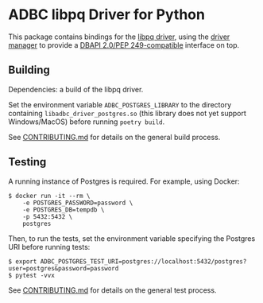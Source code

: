 <!---
  Licensed to the Apache Software Foundation (ASF) under one
  or more contributor license agreements.  See the NOTICE file
  distributed with this work for additional information
  regarding copyright ownership.  The ASF licenses this file
  to you under the Apache License, Version 2.0 (the
  "License"); you may not use this file except in compliance
  with the License.  You may obtain a copy of the License at

    http://www.apache.org/licenses/LICENSE-2.0

  Unless required by applicable law or agreed to in writing,
  software distributed under the License is distributed on an
  "AS IS" BASIS, WITHOUT WARRANTIES OR CONDITIONS OF ANY
  KIND, either express or implied.  See the License for the
  specific language governing permissions and limitations
  under the License.
-->

# ADBC libpq Driver for Python

This package contains bindings for the [libpq
driver](../../c/drivers/postgres/README.md), using the [driver
manager](../adbc_driver_manager/README.md) to provide a [DBAPI 2.0/PEP
249-compatible][dbapi] interface on top.

[dbapi]: https://peps.python.org/pep-0249/

## Building

Dependencies: a build of the libpq driver.

Set the environment variable `ADBC_POSTGRES_LIBRARY` to the directory
containing `libadbc_driver_postgres.so` (this library does not yet
support Windows/MacOS) before running `poetry build`.

See [CONTRIBUTING.md](../../CONTRIBUTING.md) for details on the
general build process.

## Testing

A running instance of Postgres is required.  For example, using Docker:

```shell
$ docker run -it --rm \
    -e POSTGRES_PASSWORD=password \
    -e POSTGRES_DB=tempdb \
    -p 5432:5432 \
    postgres
```

Then, to run the tests, set the environment variable specifying the
Postgres URI before running tests:

```shell
$ export ADBC_POSTGRES_TEST_URI=postgres://localhost:5432/postgres?user=postgres&password=password
$ pytest -vvx
```

See [CONTRIBUTING.md](../../CONTRIBUTING.md) for details on the
general test process.
